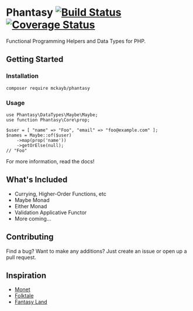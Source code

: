 # Phantasy [![Build Status](https://travis-ci.org/mckayb/phantasy.svg?branch=master)](https://travis-ci.org/mckayb/phantasy) [![Coverage Status](https://coveralls.io/repos/github/mckayb/phantasy/badge.svg)](https://coveralls.io/github/mckayb/phantasy)
Functional Programming Helpers and Data Types for PHP.

## Getting Started

### Installation
`composer require mckayb/phantasy`

### Usage
```
use Phantasy\DataTypes\Maybe\Maybe;
use function Phantasy\Core\prop;

$user = [ "name" => "Foo", "email" => "foo@example.com" ];
$names = Maybe::of($user)
	->map(prop('name'))
	->getOrElse(null);
// "Foo"
```
For more information, read the docs!

## What's Included
  * Currying, Higher-Order Functions, etc
  * Maybe Monad
  * Either Monad
  * Validation Applicative Functor
  * More coming...

## Contributing
Find a bug? Want to make any additions?
Just create an issue or open up a pull request.

## Inspiration
  * [Monet](https://github.com/cwmyers/monet.js)
  * [Folktale](https://github.com/origamitower/folktale)
  * [Fantasy Land](https://github.com/fantasyland/fantasy-land)
